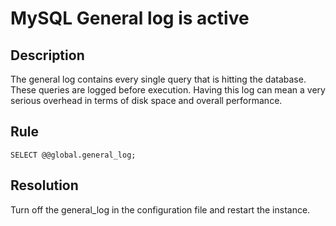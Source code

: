 # MySQL General log is active

## Description
The general log contains every single query that is hitting the database. These queries are logged before execution. Having this log can mean a very serious overhead in terms of disk space and overall performance.

## Rule
`SELECT @@global.general_log;`


## Resolution
Turn off the general_log in the configuration file and restart the instance. 

